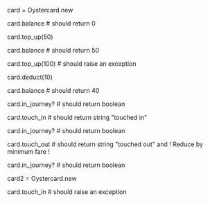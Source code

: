 card = Oystercard.new

card.balance # should return 0

card.top_up(50)

card.balance # should return 50

card.top_up(100) # should raise an exception 

card.deduct(10)

card.balance # should return 40

card.in_journey? # should return boolean

card.touch_in # should return string "touched in"

card.in_journey? # should return boolean

card.touch_out # should return string "touched out" and ! Reduce by minimum fare !

card.in_journey? # should return boolean

card2 = Oystercard.new

card.touch_in # should raise an exception
